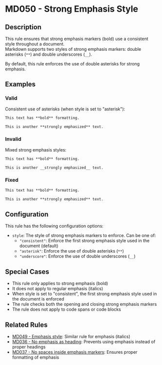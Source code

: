 # MD050 - Strong Emphasis Style

## Description

This rule ensures that strong emphasis markers (bold) use a consistent style throughout a document.  
Markdown supports two styles of strong emphasis markers: double asterisks (`**`) and double underscores (`__`).

By default, this rule enforces the use of double asterisks for strong emphasis.

<!-- rumdl-disable MD050 -->

## Examples

### Valid

Consistent use of asterisks (when style is set to "asterisk"):

```markdown
This text has **bold** formatting.

This is another **strongly emphasized** text.
```

### Invalid

Mixed strong emphasis styles:

```markdown
This text has **bold** formatting.

This is another __strongly emphasized__ text.
```

### Fixed

```markdown
This text has **bold** formatting.

This is another **strongly emphasized** text.
```

<!-- rumdl-enable MD050 -->

## Configuration

This rule has the following configuration options:

- `style`: The style of strong emphasis markers to enforce. Can be one of:
  - `"consistent"`: Enforce the first strong emphasis style used in the document (default)
  - `"asterisk"`: Enforce the use of double asterisks (`**`)
  - `"underscore"`: Enforce the use of double underscores (`__`)

## Special Cases

- This rule only applies to strong emphasis (bold)
- It does not apply to regular emphasis (italics)
- When style is set to "consistent", the first strong emphasis style used in the document is enforced
- The rule checks both the opening and closing strong emphasis markers
- The rule does not apply to code spans or code blocks

## Related Rules

- [MD049 - Emphasis style](md049.md): Similar rule for emphasis (italics)
- [MD036 - No emphasis as heading](md036.md): Prevents using emphasis instead of proper headings
- [MD037 - No spaces inside emphasis markers](md037.md): Ensures proper formatting of emphasis
